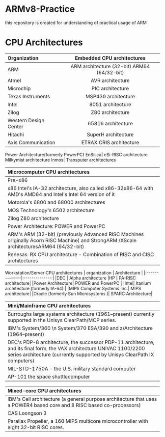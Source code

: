# ARMv8-Practice
this repository is created for understanding of practical usage of ARM
# CPU Architectures
|Organization | Embedded CPU architectures|
|:-------------|:---------------------------:|
|ARM | ARM architecture (32-bit) ARM64 (64/32-bit)|
|Atmel| AVR architecture|
|Microchip| PIC architecture|
Texas Instruments| MSP430 architecture
Intel| 8051 architecture
Zilog| Z80 architecture
Western Design Center| 65816 architecture
Hitachi| SuperH architecture
Axis Communication| ETRAX CRIS architecture
Power Architecture(formerly PowerPC)
EnSilica| eSi-RISC architecture
Milkymist architecture
Inmos| Transputer architectures

|Microcomputer CPU architectures|
|:-------------------------------|
|   Pre-x86|
|x86 Intel's IA-32 architecture, also called x86-32x86-64 with AMD's AMD64 and Intel's Intel 64 version of it|
|Motorola's 6800 and 68000 architectures |
|MOS Technology's 6502 architecture |
|Zilog  Z80 architecture|
| Power Architecture:  POWER and PowerPC|
|ARM's ARM (32-bit) (previously Advanced RISC Machines originally Acorn RISC Machine) and StrongARM \/XScale architecturesARM64 (64/32-bit)|
|Renesas: RX CPU architecture - Combination of RISC and CISC architectures |

Workstation/Server CPU architectures
| organization | Architecture |
|:--------------|:--------------:|
|DEC | Alpha architecture
|HP | PA-RISC architecture|
|Power Architecture| POWER and PowerPC |
|Intel| Itanium architecture (formerly IA-64) |
|MIPS Computer Systems Inc.| MIPS architecture|
|Oracle (formerly Sun Microsystems )| SPARC Architecture|

|Mini/Mainframe CPU architectures|
|:-------------------------------|
|Burroughs large systems architecture (1961–present) currently supported in the Unisys ClearPath/MCP series.|
|IBM's  System/360 \n System/370 ESA/390 and z/Architecture (1964–present)|
|DEC's PDP-8 architecture, the successor PDP-11 architecture, and its final form, the VAX architecture UNIVAC 1100/2200 series architecture (currently supported by Unisys ClearPath IX computers)|
|MIL-STD-1750A  - the U.S. military standard computer|
|AP-101 the space shuttlecomputer|

|Mixed-core CPU architectures|
|:---------------------------|
|IBM's Cell architecture (a general purpose architecture that uses a POWER4 based core and 8 RISC based co-processors)|
|CAS  Loongson 3|
|Parallax Propeller, a 160 MIPS multicore microcontroller with eight 32-bit RISC cores.|
